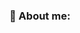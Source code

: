 ### 📌 About me:

<!--
💻 I’m interested programming
📅 I’m currently 14 years old
📚 I’m currently learning javascript, html and css
-->
